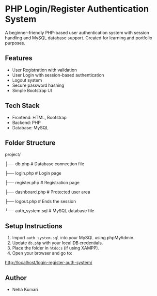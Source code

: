 #  PHP Login/Register Authentication System

A beginner-friendly PHP-based user authentication system with session handling and MySQL database support. Created for learning and portfolio purposes.

##  Features

-  User Registration with validation
-  User Login with session-based authentication
-  Logout system
-  Secure password hashing
-  Simple Bootstrap UI

##  Tech Stack

- Frontend: HTML, Bootstrap
- Backend: PHP
- Database: MySQL

##  Folder Structure

project/

├── db.php             # Database connection file

├── login.php          # Login page

├── register.php       # Registration page

├── dashboard.php      # Protected user area

├── logout.php         # Ends the session

└── auth\_system.sql    # MySQL database file

##  Setup Instructions

1. Import `auth_system.sql` into your MySQL using phpMyAdmin.
2. Update `db.php` with your local DB credentials.
3. Place the folder in `htdocs` (if using XAMPP).
4. Open your browser and go to:

[http://localhost/login-register-auth-system/](http://localhost/login-register-auth-system/)


##  Author

- Neha Kumari

